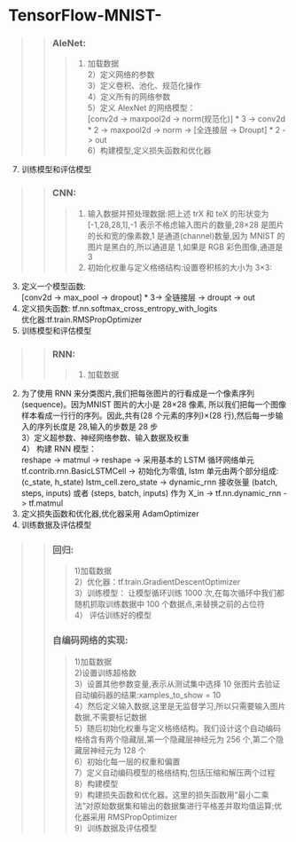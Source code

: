 # TensorFlow-MNIST-<br>
>> ### AleNet:<br>
>>> 1) 加载数据<br>
2）定义网络的参数<br>
3）定义卷积、池化、规范化操作<br>
4）定义所有的网络参数<br>
5）定义 AlexNet 的网络模型：<br>
[conv2d -> maxpool2d -> norm(规范化)] * 3 -> conv2d * 2 -> maxpool2d -> norm -> [全连接层 -> Droupt] * 2 -> out<br>
6）构建模型,定义损失函数和优化器<br>
7) 训练模型和评估模型<br>
>> ### CNN:<br>
>>> 1) 输入数据并预处理数据:把上述 trX 和 teX 的形状变为[-1,28,28,1],-1 表示不格虑输入图片的数量,28×28 是图片的长和宽的像素数,1 是通道(channel)数量,因为 MNIST 的图片是黑白的,所以通道是 1,如果是 RGB 彩色图像,通道是 3<br>
>>> 2) 初始化权重与定义格络结构:设置卷积核的大小为 3×3:<br>
3) 定义一个模型函数:<br>
[conv2d -> max_pool -> dropout] * 3-> 全链接层 -> droupt -> out<br>
4) 定义损失函数: tf.nn.softmax_cross_entropy_with_logits<br>
优化器:tf.train.RMSPropOptimizer<br>
5) 训练模型和评估模型<br>
>> ### RNN:<br>
>>> 1) 加载数据<br>
2) 为了使用 RNN 来分类图片,我们把每张图片的行看成是一个像素序列(sequence)。因为MNIST 图片的大小是 28×28 像素,
所以我们把每一个图像样本看成一行行的序列。因此,共有(28 个元素的序列)×(28 行),然后每一步输入的序列长度是 28,输入的步数是 28 步<br>
3）定义超参数、神经网络参数、输入数据及权重<br>
4） 构建  RNN 模型：<br>
reshape -> matmul -> reshape ->  采用基本的 LSTM 循环网络单元 tf.contrib.rnn.BasicLSTMCell ->
初始化为零值, lstm 单元由两个部分组成: (c_state, h_state) lstm_cell.zero_state -> 
dynamic_rnn 接收张量 (batch, steps, inputs) 或者 (steps, batch, inputs) 作为 X_in -> tf.nn.dynamic_rnn -> tf.matmul<br>
5) 定义损失函数和优化器,优化器采用 AdamOptimizer<br>
6) 训练数据及评估模型<br>
>> ### 回归:<br>
>>> 1)加载数据<br>
2）优化器：tf.train.GradientDescentOptimizer<br>
3）训练模型： 让模型循环训练 1000 次,在每次循环中我们都随机抓取训练数据中 100 个数据点,来替换之前的占位符<br>
4） 评估训练好的模型<br>
>> ### 自编码网络的实现:<br>
>>> 1)加载数据<br>
2)设置训练超格数<br>
3）设置其他参数变量,表示从测试集中选择 10 张图片去验证自动编码器的结果:xamples_to_show = 10<br>
4）然后定义输入数据,这里是无监督学习,所以只需要输入图片数据,不需要标记数据<br>
5）随后初始化权重与定义格络结构。我们设计这个自动编码格络含有两个隐藏层,第一个隐藏层神经元为 256 个,第二个隐藏层神经元为 128 个<br>
6）初始化每一层的权重和偏置<br>
7）定义自动编码模型的格络结构,包括压缩和解压两个过程<br>
8）构建模型<br>
9）构建损失函数和优化器。这里的损失函数用“最小二乘法”对原始数据集和输出的数据集进行平格差并取均值运算;优化器采用 RMSPropOptimizer<br>
9）训练数据及评估模型<br>
